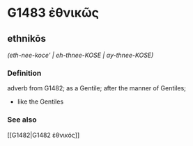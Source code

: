 # G1483 ἐθνικῶς

## ethnikōs

_(eth-nee-koce' | eh-thnee-KOSE | ay-thnee-KOSE)_

### Definition

adverb from G1482; as a Gentile; after the manner of Gentiles; 

- like the Gentiles

### See also

[[G1482|G1482 ἐθνικός]]
